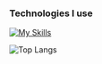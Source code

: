 ### Technologies I use
[![My Skills](https://skillicons.dev/icons?i=python,django,js,react,next,jquery,tailwindcss,sass,html,css)](https://skillicons.dev)

![Top Langs](https://github-readme-stats.vercel.app/api/top-langs/?username=lshiroc&layout=compact)

<!--
**Lshiroc/Lshiroc** is a ✨ _special_ ✨ repository because its `README.md` (this file) appears on your GitHub profile.

Here are some ideas to get you started:

- 🔭 I’m currently working on ...
- 🌱 I’m currently learning ...
- 👯 I’m looking to collaborate on ...
- 🤔 I’m looking for help with ...
- 💬 Ask me about ...
- 📫 How to reach me: ...
- 😄 Pronouns: ...
- ⚡ Fun fact: ...
-->
